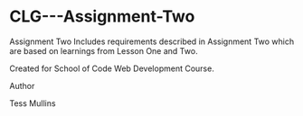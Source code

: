 # CLG---Assignment-Two
Assignment Two
Includes requirements described in Assignment Two which are based on learnings from Lesson One and Two. 

Created for School of Code Web Development Course. 

Author

Tess Mullins
